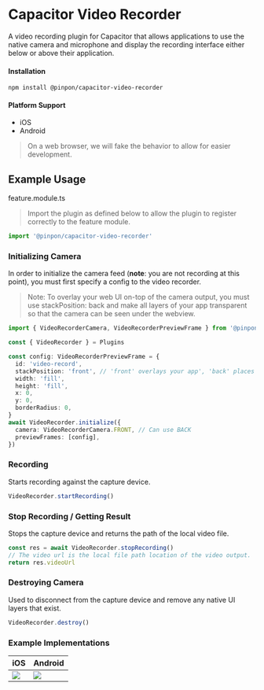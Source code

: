 # Capacitor Video Recorder

A video recording plugin for Capacitor that allows applications to use the native camera and microphone and display the recording interface either below or above their application.

#### Installation

`npm install @pinpon/capacitor-video-recorder`

#### Platform Support

- iOS
- Android

> On a web browser, we will fake the behavior to allow for easier development.

## Example Usage

feature.module.ts

> Import the plugin as defined below to allow the plugin to register correctly to the feature module.

```typescript
import '@pinpon/capacitor-video-recorder'
```

### Initializing Camera

In order to initialize the camera feed (**note**: you are not recording at this point), you must first specify a config to the video recorder.

> Note: To overlay your web UI on-top of the camera output, you must use stackPosition: back and make all layers of your app transparent so that the camera can be seen under the webview.

```typescript
import { VideoRecorderCamera, VideoRecorderPreviewFrame } from '@pinpon/capacitor-video-recorder'

const { VideoRecorder } = Plugins

const config: VideoRecorderPreviewFrame = {
  id: 'video-record',
  stackPosition: 'front', // 'front' overlays your app', 'back' places behind your app.
  width: 'fill',
  height: 'fill',
  x: 0,
  y: 0,
  borderRadius: 0,
}
await VideoRecorder.initialize({
  camera: VideoRecorderCamera.FRONT, // Can use BACK
  previewFrames: [config],
})
```

### Recording

Starts recording against the capture device.

```typescript
VideoRecorder.startRecording()
```

### Stop Recording / Getting Result

Stops the capture device and returns the path of the local video file.

```typescript
const res = await VideoRecorder.stopRecording()
// The video url is the local file path location of the video output.
return res.videoUrl
```

### Destroying Camera

Used to disconnect from the capture device and remove any native UI layers that exist.

```typescript
VideoRecorder.destroy()
```

### Example Implementations

| iOS                                                                                                                | Android                                                                                                            |
| ------------------------------------------------------------------------------------------------------------------ | ------------------------------------------------------------------------------------------------------------------ |
| <img src="https://user-images.githubusercontent.com/13732623/70366156-52e83500-1863-11ea-96f0-c53bdd12ebea.gif" /> | <img src="https://user-images.githubusercontent.com/13732623/70366162-61365100-1863-11ea-8376-fe76cf147a73.gif" /> |
